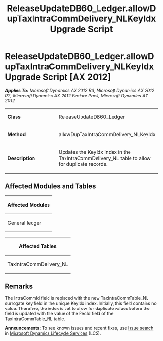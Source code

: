 ﻿---
title: ReleaseUpdateDB60_Ledger.allowDupTaxIntraCommDelivery_NLKeyIdx Upgrade Script
TOCTitle: ReleaseUpdateDB60_Ledger.allowDupTaxIntraCommDelivery_NLKeyIdx Upgrade Script
ms:assetid: 1d779e6a-a0d3-5bcc-5c97-d8533fddd13e
ms:mtpsurl: https://msdn.microsoft.com/en-us/library/JJ684814(v=AX.60)
ms:contentKeyID: 49707019
ms.date: 05/18/2015
mtps_version: v=AX.60
---

# ReleaseUpdateDB60\_Ledger.allowDupTaxIntraCommDelivery\_NLKeyIdx Upgrade Script [AX 2012]


_**Applies To:** Microsoft Dynamics AX 2012 R3, Microsoft Dynamics AX 2012 R2, Microsoft Dynamics AX 2012 Feature Pack, Microsoft Dynamics AX 2012_

<table>
<colgroup>
<col style="width: 50%" />
<col style="width: 50%" />
</colgroup>
<tbody>
<tr class="odd">
<td><p><strong>Class</strong></p></td>
<td><p>ReleaseUpdateDB60_Ledger</p></td>
</tr>
<tr class="even">
<td><p><strong>Method</strong></p></td>
<td><p>allowDupTaxIntraCommDelivery_NLKeyIdx</p></td>
</tr>
<tr class="odd">
<td><p><strong>Description</strong></p></td>
<td><p>Updates the KeyIdx index in the TaxIntraCommDelivery_NL table to allow for duplicate records.</p></td>
</tr>
</tbody>
</table>


## Affected Modules and Tables

<table>
<colgroup>
<col style="width: 100%" />
</colgroup>
<thead>
<tr class="header">
<th><p>Affected Modules</p></th>
</tr>
</thead>
<tbody>
<tr class="odd">
<td><p>General ledger</p></td>
</tr>
</tbody>
</table>


<table>
<colgroup>
<col style="width: 100%" />
</colgroup>
<thead>
<tr class="header">
<th><p>Affected Tables</p></th>
</tr>
</thead>
<tbody>
<tr class="odd">
<td><p>TaxIntraCommDelivery_NL</p></td>
</tr>
</tbody>
</table>


## Remarks

The IntraCommId field is replaced with the new TaxIntraCommTable\_NL surrogate key field in the unique KeyIdx index. Initially, this field contains no value. Therefore, the index is set to allow for duplicate values before the field is updated with the value of the RecId field of the TaxIntraCommTable\_NL table.

  
**Announcements:** To see known issues and recent fixes, use [Issue search](http://go.microsoft.com/fwlink/?linkid=389258) in [Microsoft Dynamics Lifecycle Services](http://go.microsoft.com/fwlink/?linkid=306505) (LCS).


